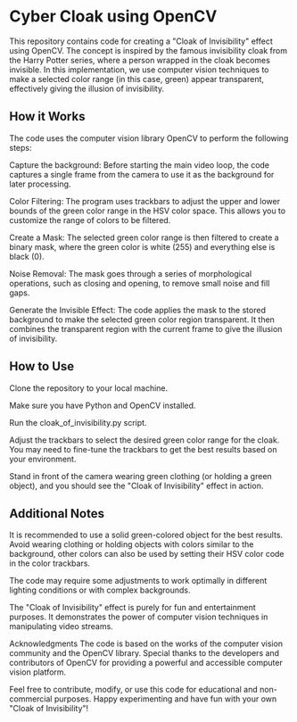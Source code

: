 # Cyber Cloak using OpenCV
This repository contains code for creating a "Cloak of Invisibility" effect using OpenCV. The concept is inspired by the famous invisibility cloak from the Harry Potter series, where a person wrapped in the cloak becomes invisible. In this implementation, we use computer vision techniques to make a selected color range (in this case, green) appear transparent, effectively giving the illusion of invisibility.

## How it Works
The code uses the computer vision library OpenCV to perform the following steps:

Capture the background: Before starting the main video loop, the code captures a single frame from the camera to use it as the background for later processing.

Color Filtering: The program uses trackbars to adjust the upper and lower bounds of the green color range in the HSV color space. This allows you to customize the range of colors to be filtered.

Create a Mask: The selected green color range is then filtered to create a binary mask, where the green color is white (255) and everything else is black (0).

Noise Removal: The mask goes through a series of morphological operations, such as closing and opening, to remove small noise and fill gaps.

Generate the Invisible Effect: The code applies the mask to the stored background to make the selected green color region transparent. It then combines the transparent region with the current frame to give the illusion of invisibility.

## How to Use
Clone the repository to your local machine.

Make sure you have Python and OpenCV installed.

Run the cloak_of_invisibility.py script.

Adjust the trackbars to select the desired green color range for the cloak. You may need to fine-tune the trackbars to get the best results based on your environment.

Stand in front of the camera wearing green clothing (or holding a green object), and you should see the "Cloak of Invisibility" effect in action.

## Additional Notes
It is recommended to use a solid green-colored object for the best results. Avoid wearing clothing or holding objects with colors similar to the background, other colors  can also be used by setting their HSV color code in the color trackbars.

The code may require some adjustments to work optimally in different lighting conditions or with complex backgrounds.

The "Cloak of Invisibility" effect is purely for fun and entertainment purposes. It demonstrates the power of computer vision techniques in manipulating video streams.

Acknowledgments
The code is based on the works of the computer vision community and the OpenCV library. Special thanks to the developers and contributors of OpenCV for providing a powerful and accessible computer vision platform.

Feel free to contribute, modify, or use this code for educational and non-commercial purposes. Happy experimenting and have fun with your own "Cloak of Invisibility"!



